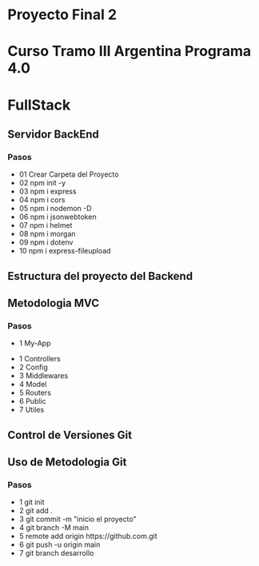 <di>
    <h1>Proyecto Final 2</h1>
    <h1>Curso Tramo III Argentina Programa 4.0 </h1>
    <h1>FullStack</h1>
        <section>
        <h2>Servidor BackEnd</h2> 
        <h3>Pasos</h3>
            <ul>
            <li>01 Crear Carpeta del Proyecto</li>
            <li>02 npm init -y</li>
            <li>03 npm i express</li>
            <li>04 npm i cors</li>
            <li>05 npm i nodemon -D</li>
            <li>06 npm i jsonwebtoken</li>
            <li>07 npm i helmet</li>
            <li>08 npm i morgan</li>
            <li>09 npm i dotenv</li>
            <li>10 npm i express-fileupload</li>
            </ul>
        </section>
         <section>
        <h2>Estructura del proyecto del Backend</h2> 
        <h2>Metodologia MVC</h2> 
        <h3>Pasos</h3>
            <ul>
            <li>1 My-App</li>
            </ul>
                <ul>
                <li>1 Controllers</li>
                <li>2 Config</li>
                <li>3 Middlewares</li>
                <li>4 Model</li>
                <li>5 Routers</li>
                <li>6 Public</li>
                <li>7 Utiles</li>
                </ul>
        </section>
        <section>
        <h2>Control de Versiones Git</h2> 
        <h2>Uso de Metodologia Git</h2> 
        <h3>Pasos</h3>
            <ul>
            <li>1 git init</li>
            <li>2 git add .</li>
            <li>3 git commit -m "inicio el proyecto"</li>
            <li>4 git branch -M main</li>
            <li>5 remote add origin https://github.com.git</li>
            <li>6 git push -u origin main</li>
            <li>7 git branch desarrollo</li>
            </ul>
        </section>

</di>